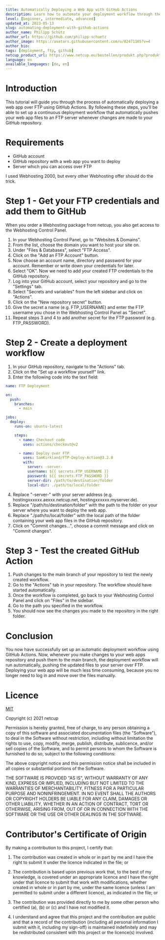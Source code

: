 ```yaml
---
title: Automatically Deploying a Web App with GitHub Actions
description: Learn how to automate your deployment workflow through the use of GitHub Actions.
level: [beginner, intermediate, advanced]
updated_at: 2023-05-13
slug: automating-deployment-with-github-actions
author_name: Philipp Schütz
author_url: https://github.com/philipp-schuetz
author_image: https://avatars.githubusercontent.com/u/82471105?v=4
author_bio:
tags: [deployment, ftp, github] 
netcup_product_url: https://www.netcup.eu/bestellen/produkt.php?produkt=2224
language: en
available_languages: [de, en]
---
```


# Introduction
This tutorial will guide you through the process of automatically deploying a web app over FTP using GitHub Actions. By following these steps, you'll be able to set up a continuous deployment workflow that automatically pushes your web app files to an FTP server whenever changes are made to your GitHub repository.

# Requirements
* GitHub account
* GitHub repository with a web app you want to deploy
* Server which you can access over FTP

I used Webhosting 2000, but every other Webhosting offer should do the trick.

# Step 1 - Get your FTP credentials and add them to GitHub
When you order a Webhosting package from netcup, you also get access to the Webhosting Control Panel.
   1. In your Webhosting Control Panel, go to "Websites & Domains".
   2. From the list, choose the domain you want to host your site on.
   3. Under "Files & Databases", select "FTP Access".
   4. Click on the "Add an FTP Account" button.
   5. Now choose an account name, directory and password for your account. Remember or write down your credentials for later.
   6. Select "OK".
Now we need to add your created FTP credentials to the GitHub repository.
   1. Log into your GitHub account, select your repository and go to the "Settings" tab.
   2. Select "Secrets and variables" from the left sidebar and click on "Actions".
   3. Click on the "New repository secret" button.
   4. Give the secret a name (e.g. FTP_USERNAME) and enter the FTP username you chose in the Webhosting Control Panel as "Secret".
   5. Repeat steps 3 and 4 to add another secret for the FTP password (e.g. FTP_PASSWORD).

# Step 2 - Create a deployment workflow
1. In your GitHub repository, navigate to the "Actions" tab.
2. Click on the "Set up a workflow yourself" link.
3. Enter the following code into the text field:
```yaml
name: FTP Deployment

on:
  push:
    branches:
      - main

jobs:
  deploy:
    runs-on: ubuntu-latest

    steps:
      - name: Checkout code
        uses: actions/checkout@v2

      - name: Deploy over FTP
        uses: SamKirkland/FTP-Deploy-Action@3.2.0
        with:
          server: -server-
          username: ${{ secrets.FTP_USERNAME }}
          password: ${{ secrets.FTP_PASSWORD }}
          server-dir: /path/to/destination/folder
          local-dir: ./path/to/local/folder
```
4. Replace "-server-" with your server address (e.g. hostingxxxxxx.aexxx.netcup.net, hostingxxxxxx.myserver.de).
5. Replace "/path/to/destination/folder" with the path to the folder on your server where you want to deploy the web app.
6. Replace "./path/to/local/folder" with the local path of the folder containing your web app files in the GitHub repository.
8. Click on "Commit changes...", choose a commit message and click on "Commit changes".

# Step 3 - Test the created GitHub Action
1. Push changes to the main branch of your repository to test the newly created workflow.
2. Go to the "Actions" tab in your repository. The workflow should have started automatically.
3. Once the workflow is completed, go back to your Webhosting Control Panel and click on "Files" in the sidebar.
4. Go to the path you specified in the workflow.
5. You should now see the changes you made to the repository in the right folder.

# Conclusion
You now have successfully set up an automatic deployment workflow using GitHub Actions. Now, whenever you make changes to your web apps repository and push them to the main branch, the deployment workflow will run automatically, pushing the updated files to your server over FTP. Deploying your web app will be much less time consuming, because you no longer need to log in and move over the files manually.

# Licence

[MIT](https://github.com/netcup-community/community-tutorials/blob/main/LICENSE)

Copyright (c) 2021 netcup

Permission is hereby granted, free of charge, to any person obtaining a copy of this software and associated documentation files (the "Software"), to deal in the Software without restriction, including without limitation the rights to use, copy, modify, merge, publish, distribute, sublicence, and/or sell copies of the Software, and to permit persons to whom the Software is furnished to do so, subject to the following conditions:

The above copyright notice and this permission notice shall be included in all copies or substantial portions of the Software.

THE SOFTWARE IS PROVIDED "AS IS", WITHOUT WARRANTY OF ANY KIND, EXPRESS OR IMPLIED, INCLUDING BUT NOT LIMITED TO THE WARRANTIES OF MERCHANTABILITY, FITNESS FOR A PARTICULAR PURPOSE AND NONINFRINGEMENT. IN NO EVENT SHALL THE AUTHORS OR COPYRIGHT HOLDERS BE LIABLE FOR ANY CLAIM, DAMAGES OR OTHER LIABILITY, WHETHER IN AN ACTION OF CONTRACT, TORT OR OTHERWISE, ARISING FROM, OUT OF OR IN CONNECTION WITH THE SOFTWARE OR THE USE OR OTHER DEALINGS IN THE SOFTWARE.

# Contributor's Certificate of Origin
By making a contribution to this project, I certify that:

 1) The contribution was created in whole or in part by me and I have the right to submit it under the licence indicated in the file; or

 2) The contribution is based upon previous work that, to the best of my knowledge, is covered under an appropriate licence and I have the right under that licence to submit that work with modifications, whether created in whole or in part by me, under the same licence (unless I am permitted to submit under a different licence), as indicated in the file; or

 3) The contribution was provided directly to me by some other person who certified (a), (b) or (c) and I have not modified it.

 4) I understand and agree that this project and the contribution are public and that a record of the contribution (including all personal information I submit with it, including my sign-off) is maintained indefinitely and may be redistributed consistent with this project or the licence(s) involved.
